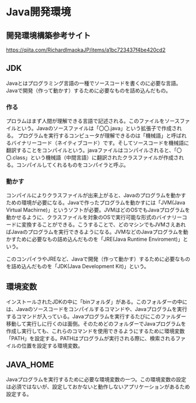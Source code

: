 # Java開発環境

## 開発環境構築参考サイト
https://qiita.com/RichardImaokaJP/items/a1bc723437f4be420cd2

## JDK
Javaとはプログラミング言語の一種でソースコードを書くのに必要な言語。Javaで開発（作って動かす）するために必要なものを詰め込んだもの。

### 作る
プロラムはまず人間が理解できる言語で記述される。このファイルをソースファイルという。Javaのソースファイルは「〇〇.java」という拡張子で作成される。
プログラムを実行するコンピュータが理解できるのは「機械語」と呼ばれるバイナリーコード（ネイティブコード）です。そしてソースコードを機械語に翻訳することをコンパイルという。javaファイルはコンパイルされると、「〇〇.class」という機械語（中間言語）に翻訳されたクラスファイルが作成される。コンパイルしてくれるものをコンパイラと呼ぶ。
### 動かす
コンパイルによりクラスファイルが出来上がると、Javaのプログラムを動かすための環境が必要になる。Javaで作ったプログラムを動かすには「JVM(Java Virtual Machirne)」というソフトが必要。JVMはどのOSでもJavaプログラムを動かせるように、クラスファイルを対象のOSで実行可能な形式のバイナリーコードに変換することができる。こうすることで、どのマシンでもJVMさえあればJavaのプログラムを実行できるようになる。JVMなどのJavaプログラムを動かすために必要なもの詰め込んだものを「JRE(Java Runtime Enviroment)」という。

このコンパイラやJREなど、Javaで開発（作って動かす）するために必要なものを詰め込んだものを「JDK(Java Development Kit)」という。

## 環境変数
インストールされたJDKの中に「binフォルダ」がある。このフォルダーの中には、Javaのソースコードをコンパイルするコマンドや、Javaプログラムを実行するコマンドが入っている。Javaプログラムを実行するたびにこのファルダー移動して実行しに行くのは面倒。そのためどのフォルダーでJavaプログラムを作成し実行しても、これらのコマンドを使用できるようにするために環境変数「PATH」を設定する。PATHはプログラムが実行される際に、検索されるファイルの位置を設定する環境変数。

## JAVA_HOME
Javaプログラムを実行するために必要な環境変数の一つ。この環境変数の設定は必須ではないが、設定しておかないと動作しないアプリケーションがあるため設定する。
